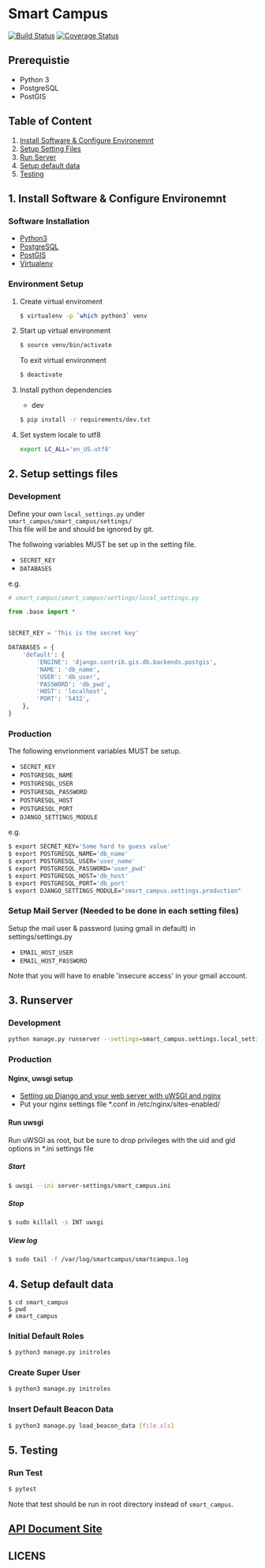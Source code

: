# Smart Campus

[![Build Status](https://travis-ci.org/rapirent/smart_campus.svg?branch=develop)](https://travis-ci.org/rapirent/smart_campus?branch=develop)
[![Coverage Status](https://coveralls.io/repos/github/rapirent/smart_campus/badge.svg?branch=develop)](https://coveralls.io/github/rapirent/smart_campus?branch=develop)

## Prerequistie
- Python 3
- PostgreSQL
- PostGIS

## Table of Content
1. [Install Software & Configure Environemnt](#sec1)
2. [Setup Setting Files](#sec2)
3. [Run Server](#sec3)
4. [Setup default data](#sec4)
5. [Testing](#sec5)

<a name="sec1"></a>
## 1. Install Software & Configure Environemnt
### Software Installation
- [Python3](https://www.python.org/downloads/)
- [PostgreSQL](https://www.postgresql.org)
- [PostGIS](http://postgis.net)
- [Virtualenv](https://virtualenv.pypa.io/en/stable/)

### Environment Setup
1. Create virtual enviroment

	```sh
	$ virtualenv -p `which python3` venv
	```

2. Start up virtual environment

	```sh
	$ source venv/bin/activate
	```

	To exit virtual environment

	```sh
	$ deactivate
	```

3. Install python dependencies

	- dev

	```sh
	$ pip install -r requirements/dev.txt
	```

4. Set system locale to utf8

	```sh
	export LC_ALL='en_US.utf8'
	```

<a name='sec2'></a>
## 2. Setup settings files

### Development
Define your own `local_settings.py` under `smart_campus/smart_campus/settings/`  
This file will be and should be ignored by git.  
  
The follwoing variables MUST be set up in the setting file.
  
- `SECRET_KEY`
- `DATABASES`

e.g.

```python
# smart_campus/smart_campus/settings/local_settings.py

from .base import *


SECRET_KEY = 'This is the secret key'

DATABASES = {
    'default': {
        'ENGINE': 'django.contrib.gis.db.backends.postgis',
        'NAME': 'db_name',
        'USER': 'db_user',
        'PASSWORD': 'db_pwd',
        'HOST': 'localhost',
        'PORT': '5432',
    },
}
```

### Production

The following envrionment variables MUST be setup.

- `SECRET_KEY`
- `POSTGRESQL_NAME`
- `POSTGRESQL_USER`
- `POSTGRESQL_PASSWORD`
- `POSTGRESQL_HOST`
- `POSTGRESQL_PORT`
- `DJANGO_SETTINGS_MODULE`

e.g.

```sh
$ export SECRET_KEY='Some hard to guess value'
$ export POSTGRESQL_NAME='db_name'
$ export POSTGRESQL_USER='user_name'
$ export POSTGRESQL_PASSWORD='user_pwd'
$ export POSTGRESQL_HOST='db_host'
$ export POSTGRESQL_PORT='db_port'
$ export DJANGO_SETTINGS_MODULE="smart_campus.settings.production"
```

### Setup Mail Server (Needed to be done in each setting files)

Setup the mail user & password (using gmail in default) in settings/settings.py
- `EMAIL_HOST_USER`
- `EMAIL_HOST_PASSWORD`

Note that you will have to enable 'insecure access' in your gmail account.

<a name='sec3'></a>
## 3. Runserver

### Development
```sh
python manage.py runserver --settings=smart_campus.settings.local_settings
```

### Production

#### Nginx, uwsgi setup
- [Setting up Django and your web server with uWSGI and nginx](http://uwsgi-docs.readthedocs.io/en/latest/tutorials/Django_and_nginx.html)
- Put your nginx settings file *.conf in /etc/nginx/sites-enabled/

#### Run uwsgi
Run uWSGI as root, but be sure to drop privileges with the uid and gid options in *.ini settings file
##### Start
```sh
$ uwsgi --ini server-settings/smart_campus.ini
```

##### Stop
```sh
$ sudo killall -s INT uwsgi
```
##### View log
```sh
$ sudo tail -f /var/log/smartcampus/smartcampus.log
```

<a name="sec4"></a>
## 4. Setup default data

```
$ cd smart_campus
$ pwd
# smart_campus
```

### Initial Default Roles

```sh
$ python3 manage.py initroles
```

### Create Super User
```sh
$ python3 manage.py initroles
```

### Insert Default Beacon Data
```sh
$ python3 manage.py load_beacon_data [file.xls]
```

<a name="sec5"></a>
## 5. Testing

### Run Test
```sh
$ pytest
```

Note that test should be run in root directory instead of `smart_campus`.

## [API Document Site](https://rapirent.github.io/smart_campus/index.html)

## LICENS
